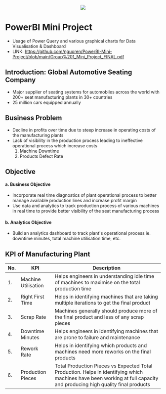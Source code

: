 <p align="center"><img src="https://i.imgur.com/T73ynhv.png"></p>

# PowerBI Mini Project
- Usage of Power Query and various graphical charts for Data Visualisation &amp; Dashboard
- LINK: https://github.com/nguoren/PowerBI-Mini-Project/blob/main/Group%201_Mini_Project_FINAL.pdf

## Introduction: Global Automotive Seating Company
- Major supplier of seating systems for automobiles across the world with 200+ seat manufacturing plants in 30+ countries
- 25 million cars equipped annually

## Business Problem
- Decline in profits over time due to steep increase in operating costs of the manufacturing plants
- Lack of visibility in the production process leading to ineffective operational process which increase costs
  1. Machine Downtime
  2. Products Defect Rate

## Objective
#### a. Business Objective
- Incorporate real time diagnostics of plant operational process to better manage available production lines and increase profit margin
- Use data and analytics to track production process of various machines in real time to provide better visibility of the seat manufacturing process
#### b. Analytics Objective
- Build an analytics dashboard to track plant's operational process ie. downtime minutes, total machine utilisation time, etc.

## KPI of Manufacturing Plant

No. | KPI | Description
--- | --- | ---
| 1. | Machine Utilisation | Helps engineers in understanding idle time of machines to maximise on the total production time |
| 2. | Right First Time | Helps in identifying machines that are taking multiple iterations to get the final product |
| 3. | Scrap Rate | Machines generally should produce more of the final product and less of any scrap pieces |
| 4. | Downtime Minutes | Helps engineers in identifying machines that are prone to failure and maintenance |
| 5. | Rework Rate | Helps in identifying which products and machines need more reworks on the final products |
| 6. | Production Pieces | Total Production Pieces vs Expected Total Production. Helps in identifying which machines have been working at full capacity and producing high quality final products |
